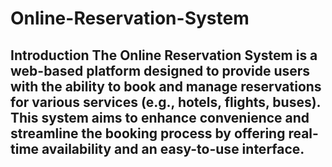 # Online-Reservation-System
## Introduction The Online Reservation System is a web-based platform designed to provide users with the ability to book and manage reservations for various services (e.g., hotels, flights, buses). This system aims to enhance convenience and streamline the booking process by offering real-time availability and an easy-to-use interface.

